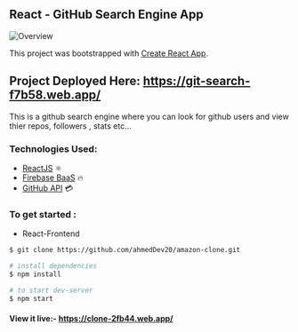 ## React - GitHub Search Engine App

![Overview](https://i.imgur.com/l7omi8w.png)

This project was bootstrapped with [Create React App](https://github.com/facebook/create-react-app).

## Project Deployed Here: https://git-search-f7b58.web.app/

This is a github search engine where you can look for github users and view thier repos, followers , stats etc...

### Technologies Used:

- <a href="https://reactjs.org/">ReactJS</a> ⚛
- <a href="https://firebase.google.com/docs/">Firebase BaaS</a> 🔥
- <a href="https://api.github.com/">GitHub API</a> 💳

### To get started :

- React-Frontend

```sh
$ git clone https://github.com/ahmedDev20/amazon-clone.git

# install dependencies
$ npm install

# to start dev-server
$ npm start
```

#### View it live:- https://clone-2fb44.web.app/
